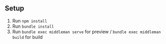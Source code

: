 
## Setup

1. Run `npm install`
2. Run `bundle install`
3. Run `bundle exec middleman serve` for preview / `bundle exec middleman build` for build
